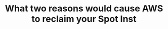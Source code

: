 ---
layout: all-exams
title: "What two reasons would cause AWS to reclaim your Spot Inst"
blurb: "There are two scenarios in which AWS will reclaim a Spot Instance. First, if an On Demand or Reserved Instance requires processing power, your Spot Inst"
quid: 89
---